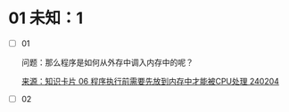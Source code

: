 # 01 未知：1

- [ ] 01

  问题：那么程序是如何从外存中调入内存中的呢？

  [来源：知识卡片 06 程序执行前需要先放到内存中才能被CPU处理 240204]()

- [ ] 02 

  